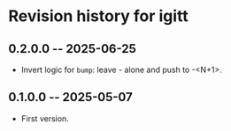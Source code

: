 # Revision history for igitt

## 0.2.0.0  -- 2025-06-25

* Invert logic for `bump`: leave <name>-<N> alone and push to <name>-<N+1>.

## 0.1.0.0  -- 2025-05-07

* First version.
